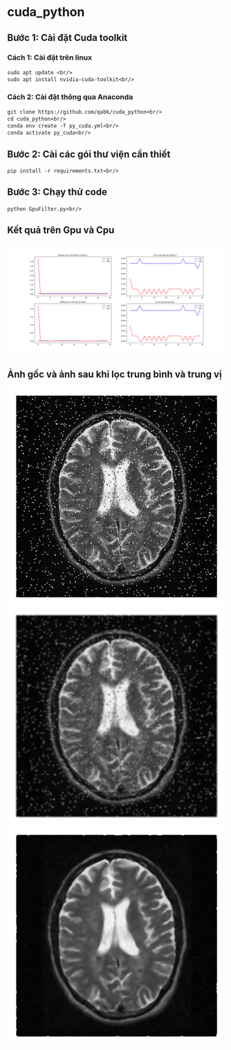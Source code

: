 # cuda_python

## Bước 1: Cài đặt Cuda toolkit

### Cách 1: Cài đặt trên linux
```
sudo apt update <br/>
sudo apt install nvidia-cuda-toolkit<br/>
```

### Cách 2: Cài đặt thông qua Anaconda
```
git clone https://github.com/qabk/cuda_python<br/>
cd cuda_python<br/>
conda env create -f py_cuda.yml<br/>
conda activate py_cuda<br/>
```

## Bước 2: Cài các gói thư viện cần thiết
```
pip install -r requirements.txt<br/>
```

## Bước 3: Chạy thử code
```
python GpuFilter.py<br/>
```

## Kết quả trên Gpu và Cpu
<p align="center">
  <img src="https://github.com/qabk/cuda_python/blob/main/images/Compare_speed.png"> 
</p>

## Ảnh gốc và ảnh sau khi lọc trung bình và trung vị
<p align="center">
  <img src="https://github.com/qabk/cuda_python/blob/main/images/Median.jpg"> 
  <img src="https://github.com/qabk/cuda_python/blob/main/images/res_avr.jpg"> 
  <img src="https://github.com/qabk/cuda_python/blob/main/images/res_med.jpg"> 
</p>
